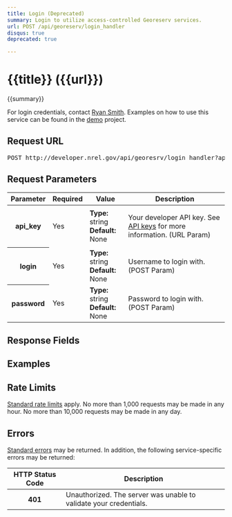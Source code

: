 ```yaml
---
title: Login (Deprecated)
summary: Login to utilize access-controlled Georeserv services.
url: POST /api/georeserv/login_handler
disqus: true
deprecated: true

---
```


# {{title}} <span class="url">({{url}})</span>
{{summary}}

For login credentials, contact [Ryan Smith](mailto:ryan.smith@nrel.gov). Examples on how to use this service can be found in the [demo](/doc/solar/georeserv_demo.zip) project.

<ul id="toc"></ul>

## Request URL

<pre>POST http://developer.nrel.gov/api/georesrv/login_handler?api_key=DEMO_KEY</pre>

## Request Parameters

<table border="0" cellpadding="0" cellspacing="0" class="doc-parameters">
  <thead>
    <tr>
      <th class="doc-parameters-name" scope="col">Parameter</th>
      <th class="doc-parameters-required" scope="col">Required</th>
      <th class="doc-parameters-value" scope="col">Value</th>
      <th class="doc-parameters-description" scope="col">Description</th>
    </tr>
  </thead>
  <tbody>
    <tr>
      <th class="doc-parameter-name" scope="row">api_key</th>
      <td class="doc-parameter-required">Yes</td>
      <td class="doc-parameter-value">
        <div class="doc-parameter-value-field">
          <strong>Type:</strong> string
        </div>
        <div class="doc-parameter-value-field">
          <strong>Default:</strong> None
        </div>
      </td>
      <td class="doc-parameter-description">
        <p>Your developer API key. See <a href="/doc/api-key">API keys</a> for more information. (URL Param)</p>
      </td>
    </tr>
    <tr>
      <th class="doc-parameter-name" scope="row">login</th>
      <td class="doc-parameter-required">Yes</td>
      <td class="doc-parameter-value">
        <div class="doc-parameter-value-field">
          <strong>Type:</strong> string
        </div>
        <div class="doc-parameter-value-field">
          <strong>Default:</strong> None
        </div>
      </td>
      <td class="doc-parameter-description">
        <p>Username to login with. (POST Param)</p>
      </td>
    </tr>
    <tr>
      <th class="doc-parameter-name" scope="row">password</th>
      <td class="doc-parameter-required">Yes</td>
      <td class="doc-parameter-value">
        <div class="doc-parameter-value-field">
          <strong>Type:</strong> string
        </div>
        <div class="doc-parameter-value-field">
          <strong>Default:</strong> None
        </div>
      </td>
      <td class="doc-parameter-description">
        <p>Password to login with. (POST Param)</p>
      </td>
    </tr>
  </tbody>
</table>

## Response Fields

## Examples

## Rate Limits

[Standard rate limits](/docs/rate-limits) apply. No more than 1,000 requests may be made in any hour. No more than 10,000 requests may be made in any day.

## Errors

[Standard errors](/docs/errors) may be returned. In addition, the following service-specific errors may be returned:

<table border="0" cellpadding="0" cellspacing="0" class="doc-parameters">
  <thead>
    <tr>
      <th class="doc-parameters-name" scope="col">HTTP Status Code</th>
      <th class="doc-parameters-required" scope="col">Description</th>
    </tr>
  </thead>
  <tbody>
    <tr>
      <th class="doc-parameter-name" scope="row">401</th>
      <td class="doc-parameter-description">Unauthorized. The server was unable to validate your credentials.</td>
    </tr>
  </tbody>
</table>
